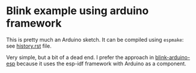 # Blink example using arduino framework

This is pretty much an Arduino sketch. It can be compiled using `espmake`: see
[history.rst](../history.rst) file.

Very simple, but a bit of a dead end. I prefer the approach in
[blink-arduino-esp](../blink-arduino-esp) because it uses the esp-idf
framework with Arduino as a component.
